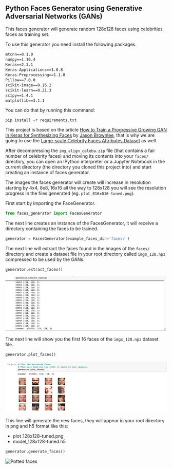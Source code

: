 ## Python Faces Generator using Generative Adversarial Networks (GANs)

This faces generator will generate random 128x128 faces using celebrities faces as training set. 

To use this generator you need install the following packages.

```
mtcnn==0.1.0
numpy==1.16.4
Keras==2.3.1
Keras-Applications==1.0.8
Keras-Preprocessing==1.1.0
Pillow==7.0.0
scikit-image==0.16.2
scikit-learn==0.21.3
scipy==1.4.1
matplotlib==3.1.1
```

You can do that by running this command:

```
pip install -r requirements.txt
```

This project is based on the article [How to Train a Progressive Growing GAN in Keras for Synthesizing Faces](https://machinelearningmastery.com/how-to-train-a-progressive-growing-gan-in-keras-for-synthesizing-faces/) by [Jason Brownlee](https://machinelearningmastery.com/author/jasonb/), that is why we are going to use the [Large-scale Celebrity Faces Attributes Dataset](http://mmlab.ie.cuhk.edu.hk/projects/CelebA.html) as well.

After decompressing the `img_align_celeba.zip` file (that contains a fair number of celebrity faces) and moving its contents into your `faces/` directory, you can open an IPython interpreter or a Jupyter Notebook in the current directory (the directory you cloned this project into) and start creating an instance of faces generator.

The images the faces generator will create will increase in resolution starting by 4x4, 8x8, 16x16 all the way to 128x128 you will see the resolution progress in the files generated (eg. `plot_016x016-tuned.png`).

First start by importing the FaceGenerator.

```python
from faces_generator import FacesGenerator
```

The next line creates an instance of the FacesGenerator, it will receive a directory containing the faces to be trained.
```python
generator = FacesGenerator(example_faces_dir='faces/')
```
The next line will extract the faces found in the images of the `faces/` directory and create a dataset file in your root directory called `imgs_128.npz` compressed to be used by the GANs.
```python
generator.extract_faces()
```

![Potted faces](images/extract_faces.png)

The next line will show you the first 16 faces of the `imgs_128.npz` dataset file.

```python
generator.plot_faces()
```

![Potted faces](images/faces.png)

This line will generate the new faces, they will appear in your root directory in png and h5 format like this:

* plot_128x128-tuned.png
* model_128x128-tuned.h5

```python
generator.generate_faces()
````

![Potted faces](images/gen_images.png)

